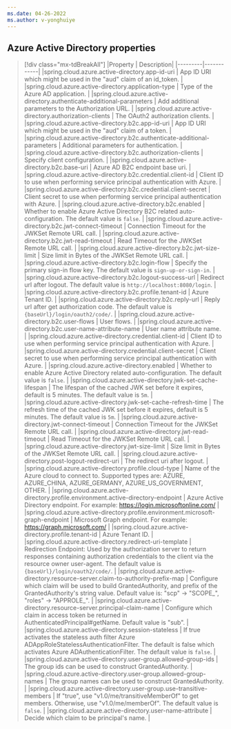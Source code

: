 ```yaml
---
ms.date: 04-26-2022
ms.author: v-yonghuiye
---
```


## Azure Active Directory properties

> [!div class="mx-tdBreakAll"]
> |Property | Description|
> |---------|------------|
> |spring.cloud.azure.active-directory.app-id-uri | App ID URI which might be used in the "aud" claim of an id_token. |
> |spring.cloud.azure.active-directory.application-type | Type of the Azure AD application. |
> |spring.cloud.azure.active-directory.authenticate-additional-parameters | Add additional parameters to the Authorization URL. |
> |spring.cloud.azure.active-directory.authorization-clients | The OAuth2 authorization clients. |
> |spring.cloud.azure.active-directory.b2c.app-id-uri | App ID URI which might be used in the "aud" claim of a token. |
> |spring.cloud.azure.active-directory.b2c.authenticate-additional-parameters | Additional parameters for authentication. |
> |spring.cloud.azure.active-directory.b2c.authorization-clients | Specify client configuration. |
> |spring.cloud.azure.active-directory.b2c.base-uri | Azure AD B2C endpoint base uri. |
> |spring.cloud.azure.active-directory.b2c.credential.client-id | Client ID to use when performing service principal authentication with Azure. |
> |spring.cloud.azure.active-directory.b2c.credential.client-secret | Client secret to use when performing service principal authentication with Azure. |
> |spring.cloud.azure.active-directory.b2c.enabled | Whether to enable Azure Active Directory B2C related auto-configuration. The default value is `false`. |
> |spring.cloud.azure.active-directory.b2c.jwt-connect-timeout | Connection Timeout for the JWKSet Remote URL call. |
> |spring.cloud.azure.active-directory.b2c.jwt-read-timeout | Read Timeout for the JWKSet Remote URL call. |
> |spring.cloud.azure.active-directory.b2c.jwt-size-limit | Size limit in Bytes of the JWKSet Remote URL call. |
> |spring.cloud.azure.active-directory.b2c.login-flow | Specify the primary sign-in flow key. The default value is `sign-up-or-sign-in`. |
> |spring.cloud.azure.active-directory.b2c.logout-success-url | Redirect url after logout. The default value is `http://localhost:8080/login`. |
> |spring.cloud.azure.active-directory.b2c.profile.tenant-id | Azure Tenant ID. |
> |spring.cloud.azure.active-directory.b2c.reply-url | Reply url after get authorization code. The default value is `{baseUrl}/login/oauth2/code/`. |
> |spring.cloud.azure.active-directory.b2c.user-flows | User flows. |
> |spring.cloud.azure.active-directory.b2c.user-name-attribute-name | User name attribute name. |
> |spring.cloud.azure.active-directory.credential.client-id | Client ID to use when performing service principal authentication with Azure. |
> |spring.cloud.azure.active-directory.credential.client-secret | Client secret to use when performing service principal authentication with Azure. |
> |spring.cloud.azure.active-directory.enabled | Whether to enable Azure Active Directory related auto-configuration. The default value is `false`. |
> |spring.cloud.azure.active-directory.jwk-set-cache-lifespan | The lifespan of the cached JWK set before it expires, default is 5 minutes. The default value is `5m`. |
> |spring.cloud.azure.active-directory.jwk-set-cache-refresh-time | The refresh time of the cached JWK set before it expires, default is 5 minutes. The default value is `5m`. |
> |spring.cloud.azure.active-directory.jwt-connect-timeout | Connection Timeout for the JWKSet Remote URL call. |
> |spring.cloud.azure.active-directory.jwt-read-timeout | Read Timeout for the JWKSet Remote URL call. |
> |spring.cloud.azure.active-directory.jwt-size-limit | Size limit in Bytes of the JWKSet Remote URL call. |
> |spring.cloud.azure.active-directory.post-logout-redirect-uri | The redirect uri after logout. |
> |spring.cloud.azure.active-directory.profile.cloud-type | Name of the Azure cloud to connect to. Supported types are: AZURE, AZURE_CHINA, AZURE_GERMANY, AZURE_US_GOVERNMENT, OTHER. |
> |spring.cloud.azure.active-directory.profile.environment.active-directory-endpoint | Azure Active Directory endpoint. For example: https://login.microsoftonline.com/ |
> |spring.cloud.azure.active-directory.profile.environment.microsoft-graph-endpoint | Microsoft Graph endpoint. For example: https://graph.microsoft.com/ |
> |spring.cloud.azure.active-directory.profile.tenant-id | Azure Tenant ID. |
> |spring.cloud.azure.active-directory.redirect-uri-template | Redirection Endpoint: Used by the authorization server to return responses containing authorization credentials to the client via the resource owner user-agent. The default value is `{baseUrl}/login/oauth2/code/`. |
> |spring.cloud.azure.active-directory.resource-server.claim-to-authority-prefix-map | Configure which claim will be used to build GrantedAuthority, and prefix of the GrantedAuthority's string value. Default value is: "scp" -> "SCOPE_", "roles" -> "APPROLE_". |
> |spring.cloud.azure.active-directory.resource-server.principal-claim-name | Configure which claim in access token be returned in AuthenticatedPrincipal#getName. Default value is "sub". |
> |spring.cloud.azure.active-directory.session-stateless | If true activates the stateless auth filter Azure ADAppRoleStatelessAuthenticationFilter. The default is false which activates Azure ADAuthenticationFilter. The default value is `false`. |
> |spring.cloud.azure.active-directory.user-group.allowed-group-ids | The group ids can be used to construct GrantedAuthority. |
> |spring.cloud.azure.active-directory.user-group.allowed-group-names | The group names can be used to construct GrantedAuthority. |
> |spring.cloud.azure.active-directory.user-group.use-transitive-members | If "true", use "v1.0/me/transitiveMemberOf" to get members. Otherwise, use "v1.0/me/memberOf". The default value is `false`. |
> |spring.cloud.azure.active-directory.user-name-attribute | Decide which claim to be principal's name. |
